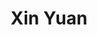 ---
type: "member"
layout: "team"
title: "Xin Yuan"
publish_name: "Xin Yuan"
email: "?@?"
bg_image: "images/team/people_background.png"
photo: "/images/team/yuan.png"
lab_position: "Grad Student"
lab_group: "Alumni"
status: "alumni"
---